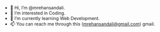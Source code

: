 - 👋 Hi, I’m @mrehansandali.
- 👀 I’m interested in Coding.
- 🌱 I’m currently learning Web Development.
- 📫 You can reach me through this (mrehansandali@gmail.com) gmail.

<!---
mrehansandali/mrehansandali is a ✨ special ✨ repository because its `README.md` (this file) appears on your GitHub profile.
You can click the Preview link to take a look at your changes.
--->
